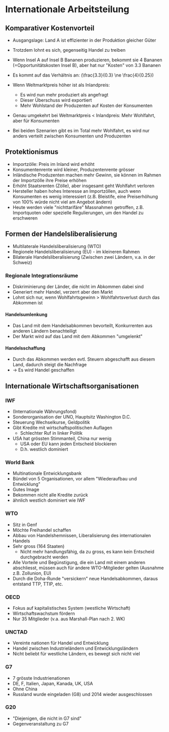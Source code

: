 # Internationale Arbeitsteilung

## Komparativer Kostenvorteil
- Ausgangslage: Land A ist effizienter in der Produktion gleicher Güter
- Trotzdem lohnt es sich, gegenseitig Handel zu treiben
- Wenn Insel A auf Insel B Bananen produzieren, bekommt sie 4 Bananen (=Opportunitätskosten Insel B), aber hat nur "Kosten" von 3.3 Bananen
- Es kommt auf das Verhältnis an: \(\frac{3.3}{0.3} \ne \frac{4}{0.25}\)

- Wenn Weltmarktpreis höher ist als Inlandpreis:
    - Es wird nun mehr produziert als angefragt
    - Dieser Überschuss wird exportiert
    - Mehr Wohlstand der Produzenten auf Kosten der Konsumenten
- Genau umgekehrt bei Weltmarktpreis < Inlandpreis: Mehr Wohlfahrt, aber für Konsumenten
- Bei beiden Szenarien gibt es im Total mehr Wohlfahrt, es wird nur anders verteilt zwischen Konsumenten und Produzenten

## Protektionismus
- Importzölle: Preis im Inland wird erhöht
- Konsumentenrente wird kleiner, Produzentenrente grösser
- Inländische Produzenten machen mehr Gewinn, sie können im Rahmen der Importzölle ihre Preise erhöhen
- Erhöht Staatsrenten (Zölle), aber insgesamt geht Wohlfahrt verloren
- Hersteller haben hohes Interesse an Importzöllen, auch wenn Konsumenten es wenig interessiert (z.B. Bleistife, eine Preiserhöhung von 100% würde nicht viel am Angebot ändern)
- Heute werden viele "nichttarifäre" Massnahmen getroffen, z.B. Importquoten oder spezielle Regulierungen, um den Handel zu erschweren

## Formen der Handelsliberalisierung
- Multilaterale Handelsliberalisierung (WTO)
- Regionele Handelsliberalisierung (EU) - im kleineren Rahmen
- Bilaterale Handelsliberalisierung (Zwischen zwei Ländern, v.a. in der Schweiz)

### Regionale Integrationsräume
- Diskriminierung der Länder, die nicht im Abkommen dabei sind
- Generiert mehr Handel, verzerrt aber den Markt
- Lohnt sich nur, wenn Wohlfahrtsgewinn > Wohlfahrtsverlust durch das Abkommen ist

#### Handelsumlenkung
- Das Land mit dem Handelsabkommen bevorteilt, Konkurrenten aus anderen Ländern benachteiligt
- Der Markt wird auf das Land mit dem Abkommen "umgelenkt"

#### Handelsschaffung
- Durch das Abkommen werden evtl. Steuern abgeschafft aus diesem Land, dadurch steigt die Nachfrage
- -> Es wird Handel geschaffen

## Internationale Wirtschaftsorganisationen

### IWF
- (Internationale Währungsfond)
- Sonderorganisation der UNO, Hauptsitz Washington D.C.
- Steuerung Wechselkurse, Geldpolitik
- Gibt Kredite mit wirtschaftspolitischen Auflagen
    - Schlechter Ruf in linker Politik
- USA hat grössten Stimmanteil, China nur wenig
    - USA oder EU kann jeden Entscheid blockieren
    - D.h. westlich dominiert

### World Bank
- Multinationale Entwicklungsbank
- Bündel von 5 Organisationen, vor allem "Wiederaufbau und Entwicklung"
- Gutes Image
- Bekommen nicht alle Kredite zurück
- ähnlich westlich dominiert wie IWF

### WTO
- Sitz in Genf
- Möchte Freihandel schaffen
- Abbau von Handelshemnissen, Liberalisierung des internationalen Handels
- Sehr gross (164 Staaten)
    - Nicht mehr handlungsfähig, da zu gross, es kann kein Entscheid durchgebracht werden
- Alle Vorteile und Begünstigung, die ein Land mit einem anderen abschliesst, müssen auch für andere WTO-Mitglieder gelten (Ausnahme z.B. Zollunion, EU)
- Durch die Doha-Runde "versickern" neue Handelsabkommen, daraus entstand TTP, TTIP, etc.

### OECD
- Fokus auf kapitalistisches System (westliche Wirtschaft)
- Wirtschaftswachstum fördern
- Nur 35 Mitglieder (v.a. aus Marshall-Plan nach 2. WK)

### UNCTAD
- Vereinte nationen für Handel und Entwicklung
- Handel zwischen Industrieländern und Entwicklungsländern
- Nicht beliebt für westliche Ländern, es bewegt sich nicht viel

### G7
- 7 grösste Industrienationen
- DE, F, Italien, Japan, Kanada, UK, USA
- Ohne China
- Russland wurde eingeladen (G8) und 2014 wieder ausgeschlossen

### G20
- "Diejenigen, die nicht in G7 sind"
- Gegenveranstaltung zu G7
